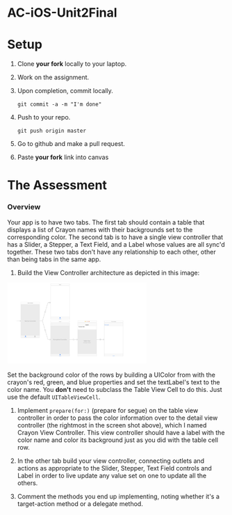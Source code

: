 # AC-iOS-Unit2Final

# Setup

1. Clone **your fork** locally to your laptop.
2. Work on the assignment.
3. Upon completion, commit locally.

	```
	git commit -a -m "I'm done"
	```
4. Push to your repo.

	```
	git push origin master
	```
5. Go to github and make a pull request.
6. Paste **your fork** link into canvas 

# The Assessment

### Overview

Your app is to have two tabs. The first tab should contain a table that displays a list of Crayon names
with their backgrounds set to the corresponding color. The second tab is to have a single view controller
that has a Slider, a Stepper, a Text Field, and a Label whose values are all sync'd together. These two tabs
don't have any relationship to each other, other than being tabs in the same app.


1. Build the View Controller architecture as depicted in this image:

<img src="https://github.com/C4Q/AC-iOS-Unit2Final/blob/master/StoryBoard.png" width="320" />


Set the background color of the rows by building a UIColor from with the crayon's red, green, and blue 
properties and set the textLabel's text to the color name. You **don't** need to subclass the Table View Cell
to do this. Just use the default ```UITableViewCell```.

1. Implement ```prepare(for:)``` (prepare for segue) on the table view controller in order to pass the
color information over to the detail view controller (the rightmost in the screen shot above), which I named
Crayon View Controller. This view controller should have a label with the color name and color its background
just as you did with the table cell row.

1. In the other tab build your view controller, connecting outlets and actions as appropriate to 
the Slider, Stepper, Text Field controls and Label in order to live update any value set on one to
update all the others.

1. Comment the methods you end up implementing, noting whether it's a target-action method or 
a delegate method.
